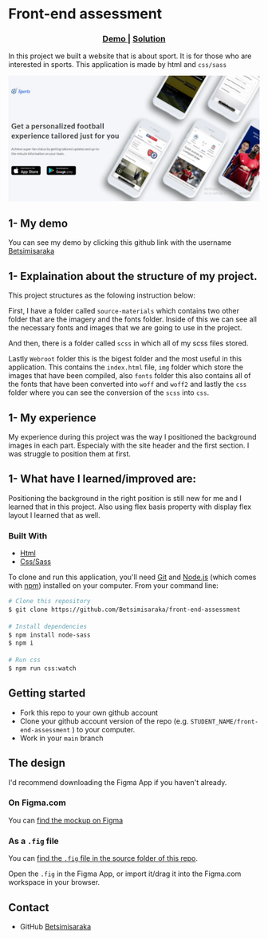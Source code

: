 # Front-end assessment

<div align="center">
  <h3>
    <a href="https://github.com/Betsimisaraka/front-end-assessment">
      Demo
    </a>
    <span> | </span>
    <a href="https://betsimisaraka.github.io/front-end-assessment/">
      Solution
    </a>
  </h3>
</div>

In this project we built a website that is about sport. It is for those who are interested in sports. This application is made by html and `css/sass`

![My sports app](./webroot/img/sports-app.webp)

## 1- My demo

You can see my demo by clicking this github link with the username [Betsimisaraka](https://github.com/Betsimisaraka/front-end-assessment)

## 1- Explaination about the structure of my project.
This project structures as the folowing instruction below:

First, I have a folder called `source-materials` which contains two other folder that are the imagery and the fonts folder. Inside of this we can see all the necessary fonts and images that we are going to use in the project.

And then, there is a folder called `scss` in which all of my scss files stored.

Lastly `Webroot` folder this is the bigest folder and the most useful in this application. This contains the `index.html` file, `img` folder which store the images that have been compiled, also `fonts` folder this also contains all of the fonts that have been converted into `woff` and `woff2` and lastly the `css` folder where you can see the conversion of the `scss` into `css`.

## 1- My experience

My experience during this project was the way I positioned the background images in each part. Especialy with the site header and the first section. I was struggle to position them at first.

## 1- What have I learned/improved are:

Positioning the background in the right position is still new for me and I learned that in this project. Also using flex basis property with display flex layout I learned that as well.

### Built With

-   [Html](https://html.org/)
-   [Css/Sass](https://css.org)


To clone and run this application, you'll need [Git](https://git-scm.com) and [Node.js](https://nodejs.org/en/download/) (which comes with [npm](http://npmjs.com)) installed on your computer. From your command line:

```bash
# Clone this repository
$ git clone https://github.com/Betsimisaraka/front-end-assessment

# Install dependencies
$ npm install node-sass
$ npm i

# Run css
$ npm run css:watch
```

## Getting started

- Fork this repo to your own github account
- Clone your github account version of the repo (e.g. `STUDENT_NAME/front-end-assessment` ) to your computer.
- Work in your `main` branch

## The design

I'd recommend downloading the Figma App if you haven't already.

### On Figma.com

You can [find the mockup on Figma](https://www.figma.com/file/SC3HqLUP9hGBfn93mIwxkS/Sports-App-homepage-Responsive-Revised)

### As a `.fig` file

You can [find the `.fig` file in the source folder of this repo](source-materials/sports-app.fig).

Open the `.fig` in the Figma App, or import it/drag it into the Figma.com workspace in your browser.

## Contact

-   GitHub [Betsimisaraka](https://{github.com/Betsimisaraka})
